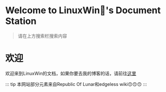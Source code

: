 # Welcome to LinuxWin🍉's Document Station

> 请在上方搜索栏搜索内容

# 欢迎

欢迎来到LinuxWin的文档，如果你要去我的博客的话，请前往[这里](https://meoblog.pages.dev)

::: tip
本网站部分元素来自Republic Of Lunar和edgeless wiki🙃🙃🙃
:::

